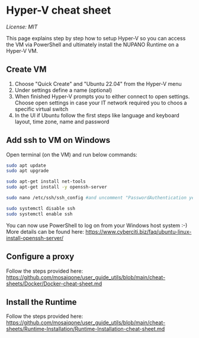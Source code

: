 # Hyper-V cheat sheet
*License: MIT*

This page explains step by step how to setup Hyper-V so you can access the VM via PowerShell and ultimately install the NUPANO Runtime on a Hyper-V VM.

## Create VM
1. Choose "Quick Create" and "Ubuntu 22.04" from the Hyper-V menu
2. Under settings define a name (optional)
3. When finished Hyper-V prompts you to either connect to open settings. Choose open settings in case your IT network required you to choos a specific virtual switch
4. In the UI if Ubuntu follow the first steps like language and keyboard layout, time zone, name and password

## Add ssh to VM on Windows
Open terminal (on the VM) and run below commands:

```sh
sudo apt update
sudo apt upgrade

sudo apt-get install net-tools
sudo apt-get install -y openssh-server

sudo nano /etc/ssh/ssh_config #and uncomment "PasswordAuthentication yes"

sudo systemctl disable ssh
sudo systemctl enable ssh
```

You can now use PowerShell to log on from your Windows host system :-)
More details can be found here:
https://www.cyberciti.biz/faq/ubuntu-linux-install-openssh-server/

## Configure a proxy 
Follow the steps provided here: https://github.com/mosaiqone/user_guide_utils/blob/main/cheat-sheets/Docker/Docker-cheat-sheet.md

## Install the Runtime
Follow the steps provided here: https://github.com/mosaiqone/user_guide_utils/blob/main/cheat-sheets/Runtime-Installation/Runtime-Installation-cheat-sheet.md
